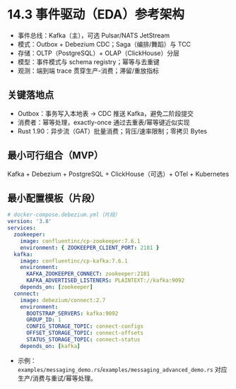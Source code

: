 # 14.3 事件驱动（EDA）参考架构

- 事件总线：Kafka（主），可选 Pulsar/NATS JetStream
- 模式：Outbox + Debezium CDC；Saga（编排/舞蹈）与 TCC
- 存储：OLTP（PostgreSQL）+ OLAP（ClickHouse）分层
- 模型：事件模式与 schema registry；幂等与去重键
- 观测：端到端 trace 贯穿生产-消费；滞留/重放指标

## 关键落地点

- Outbox：事务写入本地表 → CDC 推送 Kafka，避免二阶段提交
- 消费者：幂等处理，exactly-once 通过去重表/幂等键近似实现
- Rust 1.90：异步流（GAT）批量消费；背压/速率限制；零拷贝 Bytes

## 最小可行组合（MVP）

Kafka + Debezium + PostgreSQL + ClickHouse（可选）+ OTel + Kubernetes

## 最小配置模板（片段）

```yaml
# docker-compose.debezium.yml（片段）
version: '3.8'
services:
  zookeeper:
    image: confluentinc/cp-zookeeper:7.6.1
    environment: { ZOOKEEPER_CLIENT_PORT: 2181 }
  kafka:
    image: confluentinc/cp-kafka:7.6.1
    environment:
      KAFKA_ZOOKEEPER_CONNECT: zookeeper:2181
      KAFKA_ADVERTISED_LISTENERS: PLAINTEXT://kafka:9092
    depends_on: [zookeeper]
  connect:
    image: debezium/connect:2.7
    environment:
      BOOTSTRAP_SERVERS: kafka:9092
      GROUP_ID: 1
      CONFIG_STORAGE_TOPIC: connect-configs
      OFFSET_STORAGE_TOPIC: connect-offsets
      STATUS_STORAGE_TOPIC: connect-status
    depends_on: [kafka]
```

- 示例：`examples/messaging_demo.rs`/`examples/messaging_advanced_demo.rs` 对应生产/消费与重试/幂等处理。
